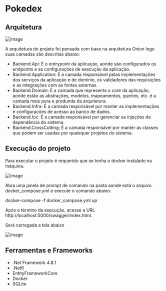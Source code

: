 # Pokedex

## Arquitetura

![image](https://github.com/filipimosquini/pokedex/assets/5280221/166aade5-0dd7-4c45-b5d2-8dd24e04030f)

A arquitetura do projeto foi pensada com base na arquitetura Onion logo suas camadas são descritas abaixo:

* Backend.Api: É o entrypoint da aplicação, aonde são configurados os endpoints e as configurações de execução da aplicação.
* Backend.Application: É a camada responsável pelas implementações dos serviços da aplicação e de domínio, os validadores das requisições e as integrações com as fontes externas.
* Backend.Domain: É a camada que representa o core da aplicação, aonde estão as abstrações, modelos, mapeamentos, queries, etc. é a camada mais pura e produnda da arquitetura.
* Backend.Infra: É a camada responsável por manter as implementações e configurações de acesso ao banco de dados.
* Backend.Ioc: É a camada responsável por gerenciar as injeções de dependência do sistema.
* Backend.CrossCutting: É a camada responsável por manter as classes que podem ser usadas por quaisquer projetos do sistema.

## Execução do projeto

Para executar o projeto é requerido que se tenha o docker instalado na máquina.

![image](https://github.com/filipimosquini/pokedex/assets/5280221/a7e742d2-3e8e-4f8a-98b5-aaff95cf922c)

Abra uma janela de prompt de comando na pasta aonde está o arquivo docker_compose.yml e execute o comando abaixo:

docker-compose -f docker_compose.yml  up

Após o término da execução, acesse a URL http://localhost:5000/swagger/index.html.  

Será carregada a tela abaixo

![image](https://github.com/filipimosquini/pokedex/assets/5280221/0ee77d7a-7c61-4894-a1eb-7375817d214a)

## Ferramentas e Frameworks

* .Net Framework 4.8.1
* .Net6
* EntityFrameworkCore
* Docker
* SQLite  
